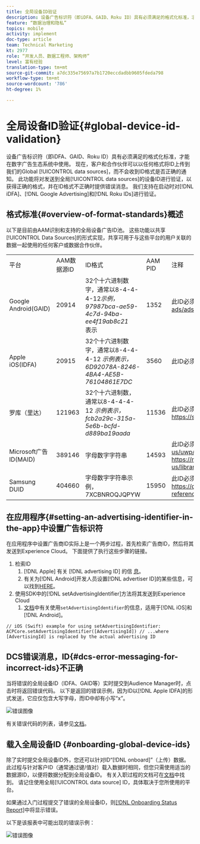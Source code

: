 ```yaml
---
title: 全局设备ID验证
description: 设备广告标识符（即iDFA、GAID、Roku ID）具有必须满足的格式化标准，才能在数字广告生态系统中使用。 现在，客户和合作伙伴可以以任何格式将ID上传到我们的全球数据源，而无需通知该ID是否格式正确。 此功能将对发送到全局数据源的设备ID进行验证，以获得正确的格式，并在ID格式不正确时提供错误消息。 我们将支持iDFA、Google Advertising和Roku ID在启动时的验证。
feature: “数据治理和隐私”
topics: mobile
activity: implement
doc-type: article
team: Technical Marketing
kt: 2977
role: “开发人员、数据工程师、架构师”
level: 富有经验
translation-type: tm+mt
source-git-commit: a7dc335e75697a7b1720eccdadbb9605fdeda798
workflow-type: tm+mt
source-wordcount: '786'
ht-degree: 1%

---
```



# 全局设备ID验证{#global-device-id-validation}

设备广告标识符（即iDFA、GAID、Roku ID）具有必须满足的格式化标准，才能在数字广告生态系统中使用。 现在，客户和合作伙伴可以以任何格式将ID上传到我们的Global [!UICONTROL data sources]，而不会收到ID格式是否正确的通知。 此功能将对发送到全局[!UICONTROL data sources]的设备ID进行验证，以获得正确的格式，并在ID格式不正确时提供错误消息。 我们支持在启动时对[!DNL iDFA]、[!DNL Google Advertising]和[!DNL Roku IDs]进行验证。

## 格式标准{#overview-of-format-standards}概述

以下是目前由AAM识别和支持的全局设备广告ID池。 这些功能以共享[!UICONTROL Data Sources]的形式实现，共享可用于与这些平台的用户关联的数据一起使用的任何客户或数据合作伙伴。

<table>
  <tr>
   <td>平台 </td>
   <td>AAM数据源ID </td>
   <td>ID格式 </td>
   <td>AAM PID </td>
   <td>注释 </td>
  </tr>
  <tr>
   <td>Google Android(GAID)</td>
   <td>20914</td>
   <td>32个十六进制数字，通常以8-4-4-4-12<em>示例，97987bca-ae59-4c7d-94ba-ee4f19ab8c21<br/> </em>表示 </td>
   <td>1352</td>
   <td>此ID必须以原始/未哈希/未更改的表单引用收集 — <a href="https://play.google.com/about/monetization-ads/ads/ad-id/">https://play.google.com/about/monetization-ads/ads/ad-id/</a></td>
  </tr>
  <tr>
   <td>Apple iOS(IDFA)</td>
   <td>20915</td>
   <td>32个十六进制数字，通常以8-4-4-4-12 <em>示例表示，6D92078A-8246-4BA4-AE5B-76104861E7DC<br /> </em> </td>
   <td>3560</td>
   <td>此ID必须以原始/未哈希/未更改的表单引用收集 — <a href="https://support.apple.com/en-us/HT205223">https://support.apple.com/en-us/HT205223</a></td>
  </tr>
  <tr>
   <td>罗库（里达）</td>
   <td>121963</td>
   <td>32个十六进制数，通常以8-4-4-4-12 <em>示例表示，</em> <em> fcb2a29c-315a-5e6b-bcfd-d889ba19aada</em></td>
   <td>11536</td>
   <td>此ID必须以原始/未哈希/未更改的表单引用收集 — <a href="https://sdkdocs.roku.com/display/sdkdoc/Roku+Advertising+Framework">https://sdkdocs.roku.com/display/sdkdoc/Roku+Advertising+Framework</a> </td>
  </tr>
  <tr>
   <td>Microsoft广告ID(MAID)</td>
   <td>389146</td>
   <td>字母数字字符串</td>
   <td>14593</td>
   <td>此ID必须以原始/未哈希/未更改的表单引用收集 — <a href="https://docs.microsoft.com/en-us/uwp/api/windows.system.userprofile.advertisingmanager.advertisingid">https://docs.microsoft.com/en-us/uwp/api/windows.system.userprofile.advertisingmanager.advertisingid</a><br/><a href="https://msdn.microsoft.com/en-us/library/windows/apps/windows.system.userprofile.advertisingmanager.advertisingid.aspx">https://msdn.microsoft.com/en-us/library/windows/apps/windows.system.userprofile.advertisingmanager.advertisingid.aspx</a></td>
  </tr>
  <tr>
   <td>Samsung DUID</td>
   <td>404660</td>
   <td>字母数字字符串示例， 7XCBNROQJQPYW</td>
   <td>15950</td>
   <td>此ID必须以原始/未哈希/未更改的表单引用收集 — <a href="https://developer.samsung.com/tv/develop/api-references/samsung-product-api-references/productinfo-api">https://developer.samsung.com/tv/develop/api-references/samsung-product-api-references/productinfo-api</a> </td>
  </tr>
</table>

## 在应用程序{#setting-an-advertising-identifier-in-the-app}中设置广告标识符

在应用程序中设置广告商ID实际上是一个两步过程，首先检索广告商ID，然后将其发送到Experience Cloud。 下面提供了执行这些步骤的链接。

1. 检索ID
   1. [!DNL Apple] 有关 [!DNL advertising ID] 的信 [息](https://developer.apple.com/documentation/adsupport/asidentifiermanager)。
   1. 有关为[!DNL Android]开发人员设置[!DNL advertiser ID]的某些信息，可以找到[HERE](http://www.androiddocs.com/google/play-services/id.html)。
1. 使用SDK中的[!DNL setAdvertisingIdentifier]方法将其发送到Experience Cloud
   1. [文档](https://aep-sdks.gitbook.io/docs/using-mobile-extensions/mobile-core/identity/identity-api-reference#set-an-advertising-identifier)中有关使用`setAdvertisingIdentifier`的信息，适用于[!DNL iOS]和[!DNL Android]。

`// iOS (Swift) example for using setAdvertisingIdentifier:`
`ACPCore.setAdvertisingIdentifier([AdvertisingId]) // ...where [AdvertisingId] is replaced by the actual advertising ID`

## DCS错误消息，ID{#dcs-error-messaging-for-incorrect-ids}不正确

当将错误的全局设备ID（IDFA、GAID等）实时提交到Audience Manager时，点击时将返回错误代码。 以下是返回的错误示例，因为ID以[!DNL Apple IDFA]的形式发送，它应仅包含大写字母，而ID中却有小写“x”。

![错误图像](assets/image_4_.png)

有关错误代码的列表，请参见[文档](https://experienceleague.adobe.com/docs/audience-manager/user-guide/api-and-sdk-code/dcs/dcs-api-reference/dcs-error-codes.html?lang=en#api-and-sdk-code)。

## 载入全局设备ID {#onboarding-global-device-ids}

除了实时提交全局设备ID外，您还可以针对ID“[!DNL onboard]”（上传）数据。 此过程与针对客户ID（通常通过键/值对）载入数据时相同，但您只需使用适当的数据源ID，以便将数据分配到全局设备ID。 有关入职过程的文档可在[文档](https://experienceleague.adobe.com/docs/audience-manager/user-guide/implementation-integration-guides/sending-audience-data/batch-data-transfer-process/batch-data-transfer-overview.html?lang=en#implementation-integration-guides)中找到。 请记住使用全局[!UICONTROL data source] ID，具体取决于您所使用的平台。

如果通过入门过程提交了错误的全局设备ID，则[[!DNL Onboarding Status Report]](https://experienceleague.adobe.com/docs/audience-manager/user-guide/reporting/onboarding-status-report.html?lang=en#reporting)中将显示错误。

以下是该报表中可能出现的错误示例：

![错误图像](assets/image_5_.png)